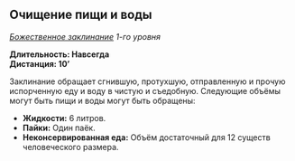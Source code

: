 ## Очищение пищи и воды

*[Божественное заклинание](../divine.md) 1-го уровня*

**Длительность: Навсегда**<br>
**Дистанция: 10’**

Заклинание обращает сгнившую, протухшую, отправленную и прочую испорченную еду и воду в чистую и съедобную. Следующие объёмы могут быть пищи и воды могут быть обращены:

- **Жидкости:** 6 литров.
- **Пайки:** Один паёк.
- **Неконсервированная еда:** Объём достаточный для 12 существ человеческого размера.